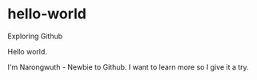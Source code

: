 # hello-world
Exploring Github

Hello world.

I'm Narongwuth - Newbie to Github. I want to learn more so I give it a try.
